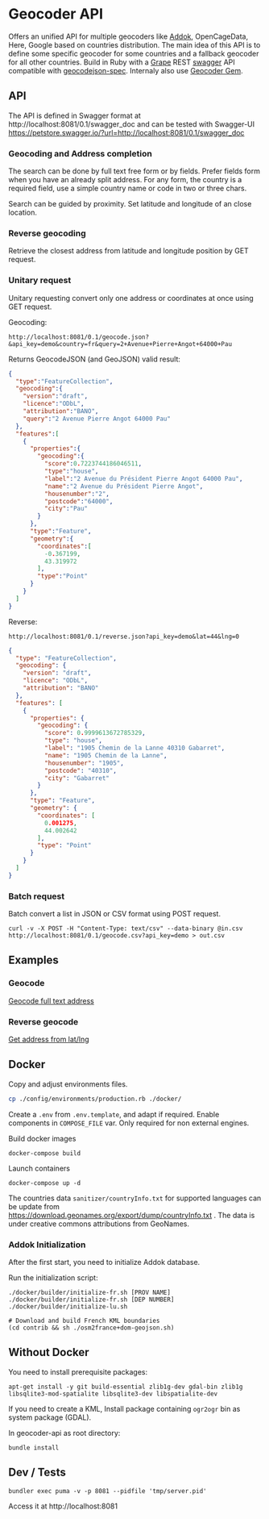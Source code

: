 # Geocoder API
Offers an unified API for multiple geocoders like [Addok](https://github.com/etalab/addok), OpenCageData, Here, Google based on countries distribution. The main idea of this API is to define some specific geocoder for some countries and a fallback geocoder for all other countries.
Build in Ruby with a [Grape](https://github.com/intridea/grape) REST [swagger](http://swagger.io/) API compatible with [geocodejson-spec](https://github.com/yohanboniface/geocodejson-spec). Internaly also use [Geocoder Gem](https://github.com/alexreisner/geocoder).

## API

The API is defined in Swagger format at
http://localhost:8081/0.1/swagger_doc
and can be tested with Swagger-UI
https://petstore.swagger.io/?url=http://localhost:8081/0.1/swagger_doc

### Geocoding and Address completion
The search can be done by full text free form or by fields. Prefer fields form when you have an already split address. For any form, the country is a required field, use a simple country name or code in two or three chars.

Search can be guided by proximity. Set latitude and longitude of an close location.

### Reverse geocoding
Retrieve the closest address from latitude and longitude position by GET request.

### Unitary request
Unitary requesting convert only one address or coordinates at once using GET request.

Geocoding:

```
http://localhost:8081/0.1/geocode.json?&api_key=demo&country=fr&query=2+Avenue+Pierre+Angot+64000+Pau
```

Returns GeocodeJSON (and GeoJSON) valid result:
```json
{
  "type":"FeatureCollection",
  "geocoding":{
    "version":"draft",
    "licence":"ODbL",
    "attribution":"BANO",
    "query":"2 Avenue Pierre Angot 64000 Pau"
  },
  "features":[
    {
      "properties":{
        "geocoding":{
          "score":0.7223744186046511,
          "type":"house",
          "label":"2 Avenue du Président Pierre Angot 64000 Pau",
          "name":"2 Avenue du Président Pierre Angot",
          "housenumber":"2",
          "postcode":"64000",
          "city":"Pau"
        }
      },
      "type":"Feature",
      "geometry":{
        "coordinates":[
          -0.367199,
          43.319972
        ],
        "type":"Point"
      }
    }
  ]
}
```

Reverse:
```
http://localhost:8081/0.1/reverse.json?api_key=demo&lat=44&lng=0
```

```json
{
  "type": "FeatureCollection",
  "geocoding": {
    "version": "draft",
    "licence": "ODbL",
    "attribution": "BANO"
  },
  "features": [
    {
      "properties": {
        "geocoding": {
          "score": 0.9999613672785329,
          "type": "house",
          "label": "1905 Chemin de la Lanne 40310 Gabarret",
          "name": "1905 Chemin de la Lanne",
          "housenumber": "1905",
          "postcode": "40310",
          "city": "Gabarret"
        }
      },
      "type": "Feature",
      "geometry": {
        "coordinates": [
          0.001275,
          44.002642
        ],
        "type": "Point"
      }
    }
  ]
}
```

### Batch request
Batch convert a list in JSON or CSV format using POST request.

```
curl -v -X POST -H "Content-Type: text/csv" --data-binary @in.csv http://localhost:8081/0.1/geocode.csv?api_key=demo > out.csv
```

## Examples

### Geocode
[Geocode full text address](http://localhost:8081/geocode.html)

### Reverse geocode
[Get address from lat/lng](http://localhost:8081/reverse.html)

## Docker

Copy and adjust environments files.
```bash
cp ./config/environments/production.rb ./docker/
```

Create a `.env` from `.env.template`, and adapt if required.
Enable components in `COMPOSE_FILE` var. Only required for non external engines.

Build docker images
```
docker-compose build
```

Launch containers
```
docker-compose up -d
```

The countries data `sanitizer/countryInfo.txt` for supported languages can be update from https://download.geonames.org/export/dump/countryInfo.txt . The data is under creative commons attributions from GeoNames.

### Addok Initialization
After the first start, you need to initialize Addok database.

Run the initialization script:
```
./docker/builder/initialize-fr.sh [PROV NAME]
./docker/builder/initialize-fr.sh [DEP NUMBER]
./docker/builder/initialize-lu.sh
```

```
# Download and build French KML boundaries
(cd contrib && sh ./osm2france+dom-geojson.sh)
```

## Without Docker
You need to install prerequisite packages:
```
apt-get install -y git build-essential zlib1g-dev gdal-bin zlib1g libsqlite3-mod-spatialite libsqlite3-dev libspatialite-dev
```

If you need to create a KML, Install package containing `ogr2ogr` bin as system package (GDAL).

In geocoder-api as root directory:
```
bundle install
```

## Dev / Tests
```
bundler exec puma -v -p 8081 --pidfile 'tmp/server.pid'
```
Access it at http://localhost:8081
